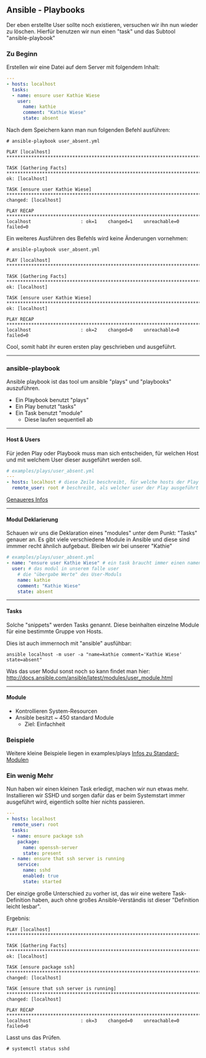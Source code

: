 ## Ansible - Playbooks

Der eben erstellte User sollte noch existieren, versuchen wir ihn nun wieder zu löschen.
Hierfür benutzen wir nun einen "task" und das Subtool "ansible-playbook"

### Zu Beginn
Erstellen wir eine Datei auf dem Server mit folgendem Inhalt:


```yml
---
- hosts: localhost
  tasks:
  - name: ensure user Kathie Wiese
    user:
      name: kathie
      comment: "Kathie Wiese"
      state: absent
```

Nach dem Speichern kann man nun folgenden Befehl ausführen:

```shell
# ansible-playbook user_absent.yml

PLAY [localhost] **************************************************************************************************************************************************************************************************

TASK [Gathering Facts] ********************************************************************************************************************************************************************************************
ok: [localhost]

TASK [ensure user Kathie Wiese] ***********************************************************************************************************************************************************************************
changed: [localhost]

PLAY RECAP ********************************************************************************************************************************************************************************************************
localhost                  : ok=1    changed=1    unreachable=0    failed=0
```

Ein weiteres Ausführen des Befehls wird keine Änderungen vornehmen:

```shell
# ansible-playbook user_absent.yml

PLAY [localhost] **************************************************************************************************************************************************************************************************

TASK [Gathering Facts] ********************************************************************************************************************************************************************************************
ok: [localhost]

TASK [ensure user Kathie Wiese] ***********************************************************************************************************************************************************************************
ok: [localhost]

PLAY RECAP ********************************************************************************************************************************************************************************************************
localhost                  : ok=2    changed=0    unreachable=0    failed=0
```

Cool, somit habt ihr euren ersten play geschrieben und ausgeführt.

----

### ansible-playbook

Ansible playbook ist das tool um ansible "plays" und "playbooks" auszuführen.

* Ein Playbook benutzt "plays"
* Ein Play benutzt "tasks"
* Ein Task benutzt "module"
  * Diese laufen sequentiell ab

----

#### Host & Users

Für jeden Play oder Playbook muss man sich entscheiden, für welchen Host und mit welchem User dieser ausgeführt werden soll.

```yml
# examples/plays/user_absent.yml
---
- hosts: localhost # diese Zeile beschreibt, für welche hosts der Play oder das Playbook ausgeführt werden soll.
  remote_user: root # beschreibt, als welcher user der Play ausgeführt werden soll.
```

[Genaueres Infos](http://docs.ansible.com/ansible/latest/user_guide/intro_patterns.html)

----

#### Modul Deklarierung

Schauen wir uns die Deklaration eines "modules" unter dem Punkt: "Tasks" genauer an.
Es gibt viele verschiedene Module in Ansible und diese sind immmer recht ähnlich aufgebaut.
Bleiben wir bei unserer "Kathie"

```yml
# examples/plays/user_absent.yml
- name: "ensure user Kathie Wiese" # ein task braucht immer einen namen der dann zur laufzeit angezeigt wird
  user: # das modul in unserem falle user
    # die "übergabe Werte" des User-Moduls
    name: kathie
    comment: "Kathie Wiese"
    state: absent
```

----

#### Tasks

Solche "snippets" werden Tasks genannt. Diese beinhalten einzelne Module für eine bestimmte Gruppe von Hosts.

Dies ist auch immernoch mit "ansible" ausfühbar:

```shell
ansible localhost -m user -a "name=kathie comment='Kathie Wiese' state=absent"
```

Was das user Modul sonst noch so kann findet man hier: http://docs.ansible.com/ansible/latest/modules/user_module.html

----

#### Module

* Kontrollieren System-Resourcen
* Ansible besitzt ~ 450 standard Module
  * Ziel: Einfachheit

### Beispiele

Weitere kleine Beispiele liegen in examples/plays
[Infos zu Standard-Modulen](http://docs.ansible.com/ansible/devel/modules/modules_by_category.html)

### Ein wenig Mehr

Nun haben wir einen kleinen Task erledigt, machen wir nun etwas mehr.
Installieren wir SSHD und sorgen dafür das er beim Systemstart immer ausgeführt wird, eigentlich sollte hier nichts passieren.

```yml
---
- hosts: localhost
  remote_user: root
  tasks:
  - name: ensure package ssh
    package:
      name: openssh-server
      state: present
  - name: ensure that ssh server is running
    service:
      name: sshd
      enabled: true
      state: started
```

Der einzige große Unterschied zu vorher ist, das wir eine weitere Task-Definition haben, auch ohne großes Ansible-Verständis ist dieser "Definition leicht lesbar".

Ergebnis:

```shell
PLAY [localhost] **************************************************************************************************************************************************************************************************

TASK [Gathering Facts] ********************************************************************************************************************************************************************************************
ok: [localhost]

TASK [ensure package ssh] ***************************************************************************************************************************************************************************************
changed: [localhost]

TASK [ensure that ssh server is running] *******************************************************************************************************************************************************************************
changed: [localhost]

PLAY RECAP ********************************************************************************************************************************************************************************************************
localhost                  : ok=3    changed=0    unreachable=0    failed=0
```

Lasst uns das Prüfen.

```shell
# systemctl status sshd
```
